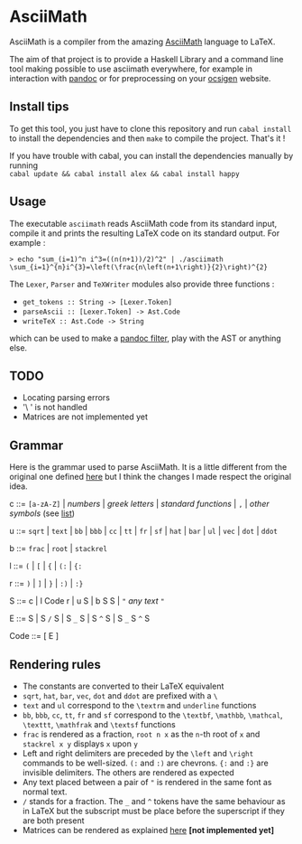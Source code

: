 # AsciiMath

AsciiMath is a compiler from the amazing [AsciiMath](http://asciimath.org/)
language to LaTeX.

The aim of that project is to provide a Haskell Library and a command line tool
making possible to use asciimath everywhere, for example in interaction with
[pandoc](http://pandoc.org/) or for preprocessing on your
[ocsigen](http://ocsigen.org/) website.

## Install tips

To get this tool, you just have to clone this repository and run `cabal install`
to install the dependencies and then `make` to compile the project. That's it !

If you have trouble with cabal, you can install the dependencies manually by
running  
`cabal update && cabal install alex && cabal install happy`

## Usage

The executable `asciimath` reads AsciiMath code from its standard input, compile
it and prints the resulting LaTeX code on its standard output. For example :

    > echo "sum_(i=1)^n i^3=((n(n+1))/2)^2" | ./asciimath
    \sum_{i=1}^{n}i^{3}=\left(\frac{n\left(n+1\right)}{2}\right)^{2}

The `Lexer`, `Parser` and `TeXWriter` modules also provide three functions :
* `get_tokens :: String -> [Lexer.Token]`
* `parseAscii :: [Lexer.Token] -> Ast.Code`
* `writeTeX :: Ast.Code -> String`

which can be used to make a [pandoc filter](http://pandoc.org/scripting.html),
play with the AST or anything else.

## TODO

* Locating parsing errors
* '\ ' is not handled
* Matrices are not implemented yet

## Grammar

Here is the grammar used to parse AsciiMath. It is a little different from the
original one defined [here](http://asciimath.org/#grammar) but I think the
changes I made respect the original idea.


c ::= `[a-zA-Z]` | _numbers_ | _greek letters_ | _standard functions_ | `,` |
_other symbols_ (see [list](http://asciimath.org/#syntax))

u ::= `sqrt` | `text` | `bb` | `bbb` | `cc` | `tt` | `fr` | `sf`
| `hat` | `bar` | `ul` | `vec` | `dot` | `ddot`

b ::= `frac` | `root` | `stackrel`

l ::= `(` | `[` | `{` | `(:` | `{:`

r ::= `)` | `]` | `}` | `:)` | `:}`

S ::= c | l Code r | u S | b S S | `"` _any text_ `"`

E ::= S | S `/` S | S `_` S | S `^` S | S `_` S `^` S

Code ::= [ E ]


## Rendering rules

* The constants are converted to their LaTeX equivalent
* `sqrt`, `hat`, `bar`, `vec`, `dot` and `ddot` are prefixed with a `\`
* `text` and `ul` correspond to the `\textrm` and `underline` functions
* `bb`, `bbb`, `cc`, `tt`, `fr` and `sf` correspond to the `\textbf`,
  `\mathbb`, `\mathcal`, `\texttt`, `\mathfrak` and `\textsf` functions
* `frac` is rendered as a fraction, `root n x` as the `n`-th root of `x` and
  `stackrel x y` displays `x` upon `y`
* Left and right delimiters are preceded by the `\left` and `\right` commands to
  be well-sized. `(:` and `:)` are chevrons. `{:` and `:}` are invisible
  delimiters. The others are rendered as expected
* Any text placed between a pair of `"` is rendered in the same font as normal
  text.
* `/` stands for a fraction. The `_` and `^` tokens have the same behaviour as
  in LaTeX but the subscript must be place before the superscript if they are
  both present
* Matrices can be rendered as explained [here](http://asciimath.org/#syntax)
  **[not implemented yet]**


